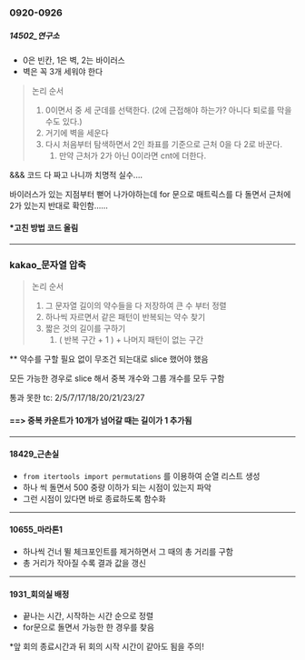 ### 0920-0926

##### 14502_연구소

- 0은 빈칸, 1은 벽, 2는 바이러스 
- 벽은 꼭 3개 세워야 한다 

> 논리 순서 
>
> 1. 0이면서 중 세 군데를 선택한다. (2에 근접해야 하는가? 아니다 퇴로를 막을 수도 있다.)
> 2. 거기에 벽을 세운다
> 3. 다시 처음부터 탐색하면서 2인 좌표를 기준으로 근처 0을 다 2로 바꾼다. 
>    1. 만약 근처가 2가 아닌 0이라면 cnt에 더한다. 

&&& 코드 다 짜고 나니까 치명적 실수....

바이러스가 있는 지점부터 뻗어 나가야하는데 for 문으로 매트릭스를 다 돌면서 근처에 2가 있는지 반대로 확인함......

#### *고친 방법 코드 올림 

<hr>

### kakao_문자열 압축

> 논리 순서
>
> 1. 그 문자열 길이의 약수들을 다 저장하여 큰 수 부터 정렬
> 2. 하나씩 자르면서 같은 패턴이 반복되는 약수 찾기 
> 3. 짧은 것의 길이를 구하기 
>    1. ( 반복 구간 + 1 ) + 나머지 패턴이 없는 구간 

** 약수를 구할 필요 없이 무조건 되는대로 slice 했어야 했음 

모든 가능한 경우로 slice 해서 중복 개수와 그룹 개수를 모두 구함 

통과 못한 tc: 2/5/7/17/18/20/21/23/27

####  ==> 중복 카운트가 10개가 넘어갈 때는 길이가 1 추가됨 

<hr>

#### 18429_근손실

- `from itertools import permutations` 를 이용하여 순열 리스트 생성
- 하나 씩 돌면서 500 중량 이하가 되는 시점이 있는지 파악
- 그런 시점이 있다면 바로 종료하도록 함수화 

<hr>

#### 10655_마라톤1

- 하나씩 건너 뛸 체크포인트를 제거하면서 그 때의 총 거리를 구함
- 총 거리가 작아질 수록 결과 값을 갱신



<hr>

#### 1931_회의실 배정

- 끝나는 시간, 시작하는 시간 순으로 정렬
- for문으로 돌면서 가능한 한 경우를 찾음 

*앞 회의 종료시간과 뒤 회의 시작 시간이 같아도 됨을 주의! 
